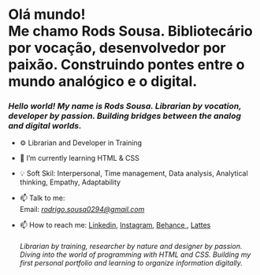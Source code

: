 <h1> Olá mundo! <br> Me chamo Rods Sousa.  Bibliotecário por vocação, desenvolvedor por paixão. Construindo pontes entre o mundo analógico e o digital. </h1>


*<h3>Hello world! My name is Rods Sousa. Librarian by vocation, developer by passion. Building bridges between the analog and digital worlds.</h3>*

- ⚙️ Librarian and Developer in Training
- 🌱 I’m currently learning HTML & CSS
- 💡 Soft Skil: Interpersonal, Time management, Data analysis, Analytical thinking, Empathy, Adaptability
- 📫 Talk to me: <br>
  Email: *rodrigo.sousa0294@gmail.com*
- 📫 How to reach me: <a href="https://www.linkedin.com/in/rodrigo-sousa-/"> Linkedin</a>, <a href="https://www.instagram.com/rods.sousa/"> Instagram</a>, <a href="https://www.behance.net/rodrigosousa55"> Behance </a>, <a href="http://lattes.cnpq.br/2055645415413300"> Lattes </a> 


  *<h6> Librarian by training, researcher by nature and designer by passion.  Diving into the world of programming with HTML and CSS. Building my first personal portfolio and learning to organize information digitally.</h6>*
  


<!-- Colocar redes sociais, email, berance e afins, icons de linguagens aprendidas (css e html) --
**rods-sousa/rods-sousa** is a ✨ _special_ ✨ repository because its `README.md` (this file) appears on your GitHub profile.

Here are some ideas to get you started:

- 🔭 I’m currently working on ...
- 🌱 I’m currently learning ...
- 👯 I’m looking to collaborate on ...
- 🤔 I’m looking for help with ...
- 💬 Ask me about ...
- 📫 How to reach me: ...
- 😄 Pronouns: ...
- ⚡ Fun fact: ...
-->
